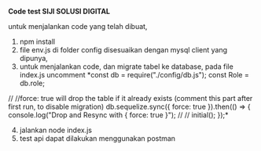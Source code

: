 **Code test SIJI SOLUSI DIGITAL**

untuk menjalankan code yang telah dibuat,

1. npm install
2. file env.js di folder config disesuaikan dengan mysql client yang dipunya,
3. untuk menjalankan code, dan migrate tabel ke database, pada file index.js uncomment
   \*const db = require("./config/db.js");
   const Role = db.role;

// //force: true will drop the table if it already exists (comment this part after first run, to disable migration)
db.sequelize.sync({ force: true }).then(() => {
console.log("Drop and Resync with { force: true }");
// // initial(); });\*

4.  jalankan node index.js
5.  test api dapat dilakukan menggunakan postman
